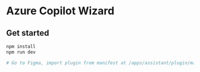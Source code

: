 # Azure Copilot Wizard

## Get started

```bash
npm install
npm run dev

# Go to Figma, import plugin from manifest at /apps/assistant/plugin/manifest.json
```
